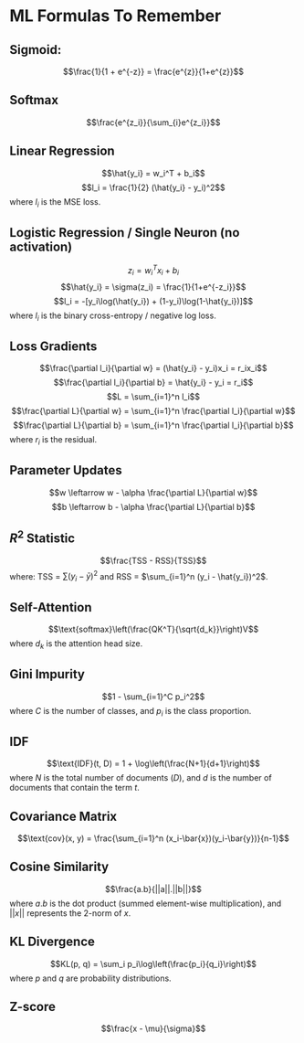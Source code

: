 # ML Formulas To Remember

## Sigmoid: 
$$\frac{1}{1 + e^{-z}} = \frac{e^{z}}{1+e^{z}}$$

## Softmax
$$\frac{e^{z_i}}{\sum_{i}e^{z_i}}$$

## Linear Regression
$$\hat{y_i} = w_i^T + b_i$$
$$l_i = \frac{1}{2} (\hat{y_i} - y_i)^2$$
where $l_i$ is the MSE loss. 

## Logistic Regression / Single Neuron (no activation)
$$z_i = w_i^Tx_i + b_i$$
$$\hat{y_i} = \sigma(z_i) = \frac{1}{1+e^{-z_i}}$$
$$l_i = -[y_i\log(\hat{y_i}) + (1-y_i)\log(1-\hat{y_i})]$$
where $l_i$ is the binary cross-entropy / negative log loss. 

## Loss Gradients
$$\frac{\partial l_i}{\partial w} = (\hat{y_i} - y_i)x_i = r_ix_i$$
$$\frac{\partial l_i}{\partial b} = \hat{y_i} - y_i = r_i$$
$$L = \sum_{i=1}^n l_i$$
$$\frac{\partial L}{\partial w} = \sum_{i=1}^n \frac{\partial l_i}{\partial w}$$
$$\frac{\partial L}{\partial b} = \sum_{i=1}^n \frac{\partial l_i}{\partial b}$$
where $r_i$ is the residual. 

## Parameter Updates
$$w \leftarrow w - \alpha \frac{\partial L}{\partial w}$$
$$b \leftarrow b - \alpha \frac{\partial L}{\partial b}$$

## $R^2$ Statistic
$$\frac{TSS - RSS}{TSS}$$
where: TSS = $\sum (y_i - \bar{y})^2$ and RSS = $\sum_{i=1}^n (y_i - \hat{y_i})^2$. 

## Self-Attention
$$\text{softmax}\left(\frac{QK^T}{\sqrt{d_k}}\right)V$$
where $d_k$ is the attention head size. 

## Gini Impurity
$$1 - \sum_{i=1}^C p_i^2$$
where $C$ is the number of classes, and $p_i$ is the class proportion. 

## IDF
$$\text{IDF}(t, D) = 1 + \log\left(\frac{N+1}{d+1}\right)$$
where $N$ is the total number of documents ($D$), and $d$ is the number of documents that contain the term $t$. 

## Covariance Matrix
$$\text{cov}(x, y) = \frac{\sum_{i=1}^n (x_i-\bar{x})(y_i-\bar{y})}{n-1}$$

## Cosine Similarity
$$\frac{a.b}{||a||.||b||}$$
where $a.b$ is the dot product (summed element-wise multiplication), and $||x||$ represents the 2-norm of $x$. 

## KL Divergence
$$KL(p, q) = \sum_i p_i\log\left(\frac{p_i}{q_i}\right)$$
where $p$ and $q$ are probability distributions. 

## Z-score
$$\frac{x - \mu}{\sigma}$$